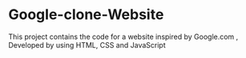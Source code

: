 # Google-clone-Website
This project contains the code for a website inspired by Google.com , Developed by using HTML, CSS and JavaScript
